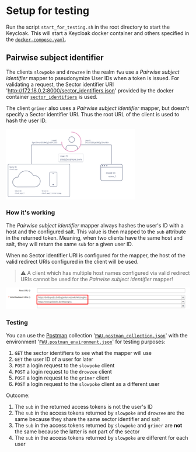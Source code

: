 # Setup for testing

Run the script `start_for_testing.sh` in the root directory to start the Keycloak.
This will start a Keycloak docker container and others specified in the [`docker-compose.yaml`](docker-compose.yaml).

## Pairwise subject identifier

The clients `slowpoke` and `drowzee` in the realm `fwu` use a *Pairwise subject identifier* mapper to pseudonymize User IDs when a token is issued. For validating a request, the Sector identifier URI 'http://172.18.0.2:8000/sector_identifiers.json' provided by the docker container [`sector_identifiers`](docker-compose.yaml#L20) is used.

The client `grimer` also uses a *Pairwise subject identifier* mapper, but doesn't specify a Sector identifier URI. Thus the root URL of the client is used to hash the user ID.

<img src="../docs/ppid_sector_id.svg" width="70%"/>

### How it's working

The *Pairwise subject identifier* mapper always hashes the user's ID with a host and the configured salt. This value is then mapped to the `sub` attribute in the returned token. 
Meaning, when two clients have the same host and salt, they will return the same `sub` for a given user ID. 

When no Sector identifier URI is configured for the mapper, the host of the valid redirect URIs configured in the client will be used.

> :warning: A client which has multiple host names configured via valid redirect URIs cannot be used for the *Pairwise subject identifier* mapper!

![Without a configured Sector Identifier URI, client redirect URIs must not contain multiple host components](../docs/multiple_redirect_hosts.png)

### Testing

You can use the [Postman](https://postman.io) collection '[`FWU.postman_collection.json`](FWU.postman_collection.json)' with the environment '[`FWU.postman_environment.json`](FWU.postman_environment.json)' for testing purposes:
1. `GET` the sector identifiers to see what the mapper will use
2. `GET` the user ID of a user for later
3. `POST` a login request to the `slowpoke` client
4. `POST` a login request to the `drowzee` client
5. `POST` a login request to the `grimer` client
6. `POST` a login request to the `slowpoke` client as a different user

Outcome:
1. The `sub` in the returned access tokens is not the user's ID
2. The `sub` in the access tokens returned by `slowpoke` and `drowzee` are the same because they share the same sector identifier and salt
3. The `sub` in the access tokens returned by `slowpoke` and `grimer` are **not** the same because the latter is not part of the sector
4. The `sub` in the access tokens returned by `slowpoke` are different for each user